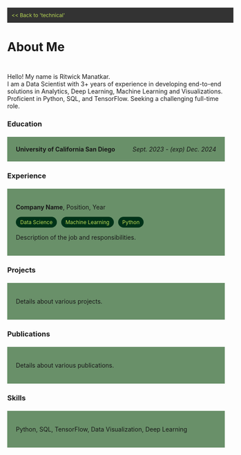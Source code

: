 <style>
    .back-button {
        display: block;
        width: 100%;
        padding: 10px;
        background-color: #333;
        color: #bada55;
        text-align: left;
        text-decoration: none;
        font-size: 12px;
        top: -30px
    }
    
    .container {
        padding-top: 10px;
    }
    
    .section {
        padding: 20px;
        margin: 20px 0;
    }

    .section:nth-child(odd) {
        background-color: #699069;
    }

    .section:nth-child(even) {
        background-color: #808080;
    }

    .tags {
        display: flex;
        flex-wrap: wrap;
        gap: 5px;
    }

    .course {
        background-color: #333;
        color: #bada55;
        padding: 5px 10px;
        border-radius: 3px;
        font-size: 12px;
    }

    .tag {
        background-color: #003319;
        color: #bada55;
        padding: 5px 10px;
        border-radius: 15px;
        font-size: 12px;
        margin-right: 5px;
    }
    
    summary {
        display: flex;
        justify-content: space-between;
        cursor: pointer;
    }

    .date-range {
        margin-left: auto;
        font-style: italic;
    }
</style>

<a href="https://ritwickmanatkar.github.io/blog/technical/" class="back-button"> << Back to 
'technical'</a>

<h1>
   About Me
</h1>
<div class="container">

Hello! My name is Ritwick Manatkar.<br>
I am a Data Scientist with 3+ years of experience in developing end-to-end solutions in Analytics,
Deep Learning, Machine Learning and Visualizations. Proficient in Python, SQL, and TensorFlow. 
Seeking a challenging full-time role.<br>
<h3>Education</h3>
<div class="section">
    <details>
        <summary>
            <span><b>University of California San Diego</b></span>
            <span class="date-range">Sept. 2023 - (exp) Dec. 2024</span>
        </summary>
        <p><u>GPA:</u> 3.92 / 4.0</p>
        <div class="tags">
        <div class="course">Probability & Statistics</div>
        <div class="course">Data Management</div>
        <div class="course">Numeric Linear Algebra</div>
        <div class="course">Machine Learning</div>
        <div class="course">Scalable Data Systems</div>
        <div class="course">Statistical Models</div>
        <div class="course">Causal Inference</div>
        <div class="course">Fraud Analytics</div>
        <div class="course">Trustworthy Machine Learning</div>
    </div>
    </details>
</div>

<h3>Experience</h3>
<div class="section">
    <p><strong>Company Name</strong>, Position, Year</p>
    <div class="tags">
        <div class="tag">Data Science</div>
        <div class="tag">Machine Learning</div>
        <div class="tag">Python</div>
    </div>
    <p>Description of the job and responsibilities.</p>
</div>

<h3>Projects</h3>
<div class="section">
    <p>Details about various projects.</p>
</div>

<h3>Publications</h3>
<div class="section">
    <p>Details about various publications.</p>
</div>

<h3>Skills</h3>
<div class="section">
    <p>Python, SQL, TensorFlow, Data Visualization, Deep Learning</p>
</div>

</div>

